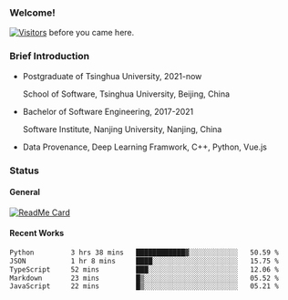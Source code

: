 ### Welcome!

[![Visitors](https://visitor-badge.laobi.icu/badge?page_id=HermitSun.HermitSun)]() before you came here.

### Brief Introduction

- Postgraduate of Tsinghua University, 2021-now
  
  School of Software, Tsinghua University, Beijing, China

- Bachelor of Software Engineering, 2017-2021
  
  Software Institute, Nanjing University, Nanjing, China

- Data Provenance, Deep Learning Framwork, C++, Python, Vue.js

### Status

#### General

[![ReadMe Card](https://github-readme-stats.hermitsun.vercel.app/api?username=HermitSun&count_private=true&show_icons=true)]()

#### Recent Works

<!--START_SECTION:waka-->

```txt
Python         3 hrs 38 mins   ████████████▓░░░░░░░░░░░░   50.59 %
JSON           1 hr 8 mins     ████░░░░░░░░░░░░░░░░░░░░░   15.75 %
TypeScript     52 mins         ███░░░░░░░░░░░░░░░░░░░░░░   12.06 %
Markdown       23 mins         █▒░░░░░░░░░░░░░░░░░░░░░░░   05.52 %
JavaScript     22 mins         █▒░░░░░░░░░░░░░░░░░░░░░░░   05.21 %
```

<!--END_SECTION:waka-->
